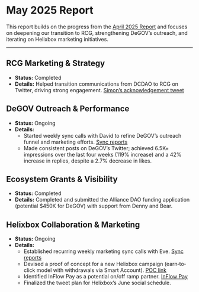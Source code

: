 # May 2025 Report

This report builds on the progress from the [April 2025 Report](https://github.com/ringecosystem/collaboration/blob/master/service-providers/dotmatrix/April-2025-Report.md) and focuses on deepening our transition to RCG, strengthening DeGOV’s outreach, and iterating on Helixbox marketing initiatives.

---

## RCG Marketing & Strategy
- **Status:** Completed  
- **Details:** Helped transition communications from DCDAO to RCG on Twitter, driving strong engagement. [Simon’s acknowledgement tweet](https://x.com/simonbuilds/status/1922880148879159476)

## DeGOV Outreach & Performance
- **Status:** Ongoing  
- **Details:** 
  - Started weekly sync calls with David to refine DeGOV’s outreach funnel and marketing efforts. [Sync reports](https://docs.google.com/document/d/1kYt3s2zHtUWYxsskKpznv7vp0iHudlCpQV0NItLr5W0/edit?tab=t.0#heading=h.nx8v3sww96pv)  
  - Made consistent posts on DeGOV’s Twitter; achieved 6.5K+ impressions over the last four weeks (119% increase) and a 42% increase in replies, despite a 2.7% decrease in likes.

## Ecosystem Grants & Visibility
- **Status:** Completed  
- **Details:** Completed and submitted the Alliance DAO funding application (potential $450K for DeGOV) with support from Denny and Bear.

## Helixbox Collaboration & Marketing
- **Status:** Ongoing  
- **Details:** 
  - Established recurring weekly marketing sync calls with Eve. [Sync reports](https://docs.google.com/document/d/1J_zzd-wgPxfwUzOqG_-TqSmGmcn2ke-irWKV8FlgKTE/edit?tab=t.0#heading=h.s6p090j15zgw)  
  - Devised a proof of concept for a new Helixbox campaign (earn‐to‐click model with withdrawals via Smart Account). [POC link](https://helixbox-demo-vault.vercel.app/demo)  
  - Identified InFlow Pay as a potential on/off ramp partner. [InFlow Pay](https://www.inflowpay.com/)  
  - Finalized the tweet plan for Helixbox’s June social schedule.
